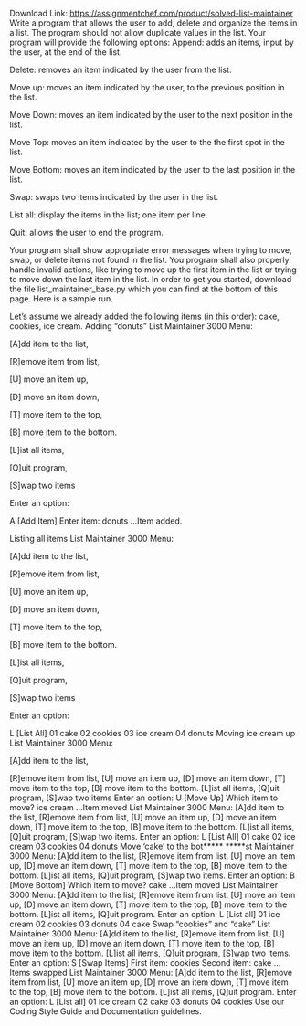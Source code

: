 Download Link: https://assignmentchef.com/product/solved-list-maintainer
<br>
Write a program that allows the user to add, delete and organize the items in a list. The program should not allow duplicate values in the list. Your program will provide the following options: Append: adds an items, input by the user, at the end of the list.

Delete: removes an item indicated by the user from the list.

Move up: moves an item indicated by the user, to the previous position in the list.

Move Down: moves an item indicated by the user to the next position in the list.

Move Top: moves an item indicated by the user to the the first spot in the list.

Move Bottom: moves an item indicated by the user to the last position in the list.

Swap: swaps two items indicated by the user in the list.

List all: display the items in the list; one item per line.

Quit: allows the user to end the program.

Your program shall show appropriate error messages when trying to move, swap, or delete items not found in the list. You program shall also properly handle invalid actions, like trying to move up the first item in the list or trying to move down the last item in the list. In order to get you started, download the file list_maintainer_base.py which you can find at the bottom of this page. Here is a sample run.

Let’s assume we already added the following items (in this order): cake, cookies, ice cream. Adding “donuts” List Maintainer 3000 Menu:

[A]dd item to the list,

[R]emove item from list,

[U] move an item up,

[D] move an item down,

[T] move item to the top,

[B] move item to the bottom.

[L]ist all items,

[Q]uit program,

[S]wap two items

Enter an option:

A [Add Item] Enter item: donuts …Item added.

Listing all items List Maintainer 3000 Menu:

[A]dd item to the list,

[R]emove item from list,

[U] move an item up,

[D] move an item down,

[T] move item to the top,

[B] move item to the bottom.

[L]ist all items,

[Q]uit program,

[S]wap two items

Enter an option:

L [List All] 01 cake 02 cookies 03 ice cream 04 donuts Moving ice cream up List Maintainer 3000 Menu:

[A]dd item to the list,

[R]emove item from list, [U] move an item up, [D] move an item down, [T] move item to the top, [B] move item to the bottom. [L]ist all items, [Q]uit program, [S]wap two items Enter an option: U [Move Up] Which item to move? ice cream …Item moved List Maintainer 3000 Menu: [A]dd item to the list, [R]emove item from list, [U] move an item up, [D] move an item down, [T] move item to the top, [B] move item to the bottom. [L]ist all items, [Q]uit program, [S]wap two items. Enter an option: L [List All] 01 cake 02 ice cream 03 cookies 04 donuts Move ‘cake’ to the bot***** *****st Maintainer 3000 Menu: [A]dd item to the list, [R]emove item from list, [U] move an item up, [D] move an item down, [T] move item to the top, [B] move item to the bottom. [L]ist all items, [Q]uit program, [S]wap two items. Enter an option: B [Move Bottom] Which item to move? cake …Item moved List Maintainer 3000 Menu: [A]dd item to the list, [R]emove item from list, [U] move an item up, [D] move an item down, [T] move item to the top, [B] move item to the bottom. [L]ist all items, [Q]uit program. Enter an option: L [List all] 01 ice cream 02 cookies 03 donuts 04 cake Swap “cookies” and “cake” List Maintainer 3000 Menu: [A]dd item to the list, [R]emove item from list, [U] move an item up, [D] move an item down, [T] move item to the top, [B] move item to the bottom. [L]ist all items, [Q]uit program, [S]wap two items. Enter an option: S [Swap Items] First item: cookies Second item: cake …Items swapped List Maintainer 3000 Menu: [A]dd item to the list, [R]emove item from list, [U] move an item up, [D] move an item down, [T] move item to the top, [B] move item to the bottom. [L]ist all items, [Q]uit program. Enter an option: L [List all] 01 ice cream 02 cake 03 donuts 04 cookies Use our Coding Style Guide and Documentation guidelines.